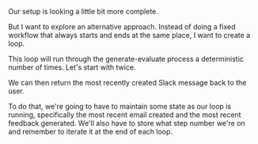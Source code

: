 Our setup is looking a little bit more complete.

But I want to explore an alternative approach. Instead of doing a fixed workflow that always starts and ends at the same place, I want to create a loop.

This loop will run through the generate-evaluate process a deterministic number of times. Let's start with twice.

We can then return the most recently created Slack message back to the user.

To do that, we're going to have to maintain some state as our loop is running, specifically the most recent email created and the most recent feedback generated. We'll also have to store what step number we're on and remember to iterate it at the end of each loop.
